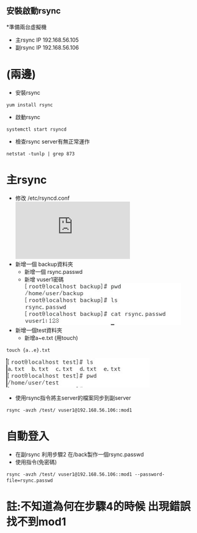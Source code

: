 ## 安裝啟動rsync
*準備兩台虛擬機  
  * 主rsync IP 192.168.56.105  
  * 副rsync IP 192.168.56.106  

# (兩邊)  
* 安裝rsync  
```
yum install rsync  
```
* 啟動rsync  
```
systemctl start rsyncd  
```
* 檢查rsync server有無正常運作  
```
netstat -tunlp | grep 873  
```
# 主rsync  
* 修改 /etc/rsyncd.conf  
![image](https://github.com/sleepy9487/linux1/blob/master/linux%20images/rsync-rsyncd.conf)  
* 新增一個 backup資料夾  
  * 新增一個 rsync.passwd  
  * 新增 vuser1密碼  
![image](https://github.com/sleepy9487/linux1/blob/master/linux%20images/rsync-backup.JPG)      
* 新增一個test資料夾  
  * 新增a~e.txt (用touch)  
```
touch {a..e}.txt  
```
![image](https://github.com/sleepy9487/linux1/blob/master/linux%20images/rsync-test.JPG)  

* 使用rsync指令將主server的檔案同步到副server
```
rsync -avzh /test/ vuser1@192.168.56.106::mod1
```
# 自動登入
* 在副rsync 利用步驟2 在/back製作一個rsync.passwd
* 使用指令(免密碼)
```
rsync -avzh /test/ vuser1@192.168.56.106::mod1 --password-file=rsync.passwd
```

# 註:不知道為何在步驟4的時候 出現錯誤找不到mod1
